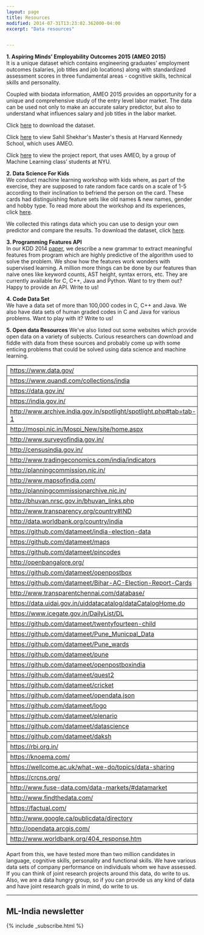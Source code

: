 ```yaml
---
layout: page
title: Resources
modified: 2014-07-31T13:23:02.362000-04:00
excerpt: "Data resources"


---
```




**1. Aspiring Minds’ Employability Outcomes 2015 (AMEO 2015)**  
It is a unique dataset which contains engineering graduates’ employment
outcomes (salaries, job titles and job locations) along with standardized
assessment scores in three fundamental areas - cognitive skills, technical
skills and personality.  

Coupled with biodata information, AMEO 2015 provides an opportunity for
a unique and comprehensive study of the entry level labor market. The data can
be used not only to make an accurate salary predictor, but also to understand
what influences salary and job titles in the labor market.

Click [here](http://research.aspiringminds.com/wp-content/uploads/2016/05/datachallenge_cods2016.zip) to download the dataset.  
  
Click [here](http://research.aspiringminds.com/wp-content/uploads/2016/06/Shekhar_Putting-India-to-Work.pdf) to view Sahil Shekhar's Master's thesis at Harvard
Kennedy School, which uses AMEO.

Click [here](http://research.aspiringminds.com/wp-content/uploads/2016/06/TEAM-DS-Final_report.pdf) to view the project report, that uses AMEO, by a
group of Machine Learning class’ students at NYU.

**2. Data Science For Kids**   
We conduct machine learning workshop with kids where, as part of the exercise,
they are supposed to rate random face cards on a scale of 1-5 according to
their inclination to befriend the person on the card. These cards had
distinguishing feature sets like old names & new names, gender and hobby
type. To read more about the workshop and its experiences, click [here](http://www.datasciencekids.org/).   

We collected this ratings data which you can use to design your own predictor
and compare the results. To download the dataset, click [here](https://drive.google.com/folderview?id=0B5e-wnFrLgTEUm9jaDc2ODV5Z3M&usp=sharing).  
  
**3. Programming Features API**  
In our KDD 2014 [paper](http://research.aspiringminds.com/publications/), we describe a new grammar to extract meaningful features
from program which are highly predictive of the algorithm used to solve the
problem. We show how the features work wonders with supervised learning. A
million more things can be done by our features than naive ones like keyword
counts, AST height, syntax errors, etc. They are currently available for C,
C++, Java and Python. Want to try them out? Happy to provide an API.
Write to us!

**4. Code Data Set**  
We have a data set
of more than 100,000 codes in C, C++ and Java. We also have data sets of human
graded codes in C and Java for various problems. Want to play with it? Write to
us!

**5. Open data Resources**
We’ve also listed out some websites which provide open data on a variety of
subjects. Curious researchers can download and fiddle with data from these sources
and probably come up with some enticing problems that could be solved using
data science and machine learning.  

<table dir="ltr" border="1" cellspacing="0" cellpadding="0"><colgroup><col width="502" /></colgroup>
<tbody>
<tr>
<td data-sheets-value="{&quot;1&quot;:2,&quot;2&quot;:&quot;https://www.data.gov/&quot;}"><a class="in-cell-link" href="https://www.data.gov/" target="_blank">https://www.data.gov/</a></td>
</tr>
<tr>
<td data-sheets-value="{&quot;1&quot;:2,&quot;2&quot;:&quot;https://www.quandl.com/collections/india&quot;}"><a class="in-cell-link" href="https://www.quandl.com/collections/india" target="_blank">https://www.quandl.com/collections/india</a></td>
</tr>
<tr>
<td data-sheets-value="{&quot;1&quot;:2,&quot;2&quot;:&quot;https://data.gov.in/&quot;}"><a class="in-cell-link" href="https://data.gov.in/" target="_blank">https://data.gov.in/</a></td>
</tr>
<tr>
<td data-sheets-value="{&quot;1&quot;:2,&quot;2&quot;:&quot;https://india.gov.in/&quot;}"><a class="in-cell-link" href="https://india.gov.in/" target="_blank">https://india.gov.in/</a></td>
</tr>
<tr>
<td data-sheets-value="{&quot;1&quot;:2,&quot;2&quot;:&quot;http://www.archive.india.gov.in/spotlight/spotlight.php#tab=tab-1&quot;}"><a class="in-cell-link" href="http://www.archive.india.gov.in/spotlight/spotlight.php#tab=tab-1" target="_blank">http://www.archive.india.gov.in/spotlight/spotlight.php#tab=tab-1</a></td>
</tr>
<tr>
<td data-sheets-value="{&quot;1&quot;:2,&quot;2&quot;:&quot;http://mospi.nic.in/Mospi_New/site/home.aspx&quot;}"><a class="in-cell-link" href="http://mospi.nic.in/Mospi_New/site/home.aspx" target="_blank">http://mospi.nic.in/Mospi_New/site/home.aspx</a></td>
</tr>
<tr>
<td data-sheets-value="{&quot;1&quot;:2,&quot;2&quot;:&quot;http://www.surveyofindia.gov.in/&quot;}"><a class="in-cell-link" href="http://www.surveyofindia.gov.in/" target="_blank">http://www.surveyofindia.gov.in/</a></td>
</tr>
<tr>
<td data-sheets-value="{&quot;1&quot;:2,&quot;2&quot;:&quot;http://censusindia.gov.in/&quot;}"><a class="in-cell-link" href="http://censusindia.gov.in/" target="_blank">http://censusindia.gov.in/</a></td>
</tr>
<tr>
<td data-sheets-value="{&quot;1&quot;:2,&quot;2&quot;:&quot;http://www.tradingeconomics.com/india/indicators&quot;}"><a class="in-cell-link" href="http://www.tradingeconomics.com/india/indicators" target="_blank">http://www.tradingeconomics.com/india/indicators</a></td>
</tr>
<tr>
<td data-sheets-value="{&quot;1&quot;:2,&quot;2&quot;:&quot;http://planningcommission.nic.in/&quot;}"><a class="in-cell-link" href="http://planningcommission.nic.in/" target="_blank">http://planningcommission.nic.in/</a></td>
</tr>
<tr>
<td data-sheets-value="{&quot;1&quot;:2,&quot;2&quot;:&quot;http://www.mapsofindia.com/&quot;}"><a class="in-cell-link" href="http://www.mapsofindia.com/" target="_blank">http://www.mapsofindia.com/</a></td>
</tr>
<tr>
<td data-sheets-value="{&quot;1&quot;:2,&quot;2&quot;:&quot;http://planningcommissionarchive.nic.in/&quot;}"><a class="in-cell-link" href="http://planningcommissionarchive.nic.in/" target="_blank">http://planningcommissionarchive.nic.in/</a></td>
</tr>
<tr>
<td data-sheets-value="{&quot;1&quot;:2,&quot;2&quot;:&quot;http://bhuvan.nrsc.gov.in/bhuvan_links.php&quot;}"><a class="in-cell-link" href="http://bhuvan.nrsc.gov.in/bhuvan_links.php" target="_blank">http://bhuvan.nrsc.gov.in/bhuvan_links.php</a></td>
</tr>
<tr>
<td data-sheets-value="{&quot;1&quot;:2,&quot;2&quot;:&quot;http://www.transparency.org/country#IND&quot;}"><a class="in-cell-link" href="http://www.transparency.org/country#IND" target="_blank">http://www.transparency.org/country#IND</a></td>
</tr>
<tr>
<td data-sheets-value="{&quot;1&quot;:2,&quot;2&quot;:&quot;http://data.worldbank.org/country/india&quot;}"><a class="in-cell-link" href="http://data.worldbank.org/country/india" target="_blank">http://data.worldbank.org/country/india</a></td>
</tr>
<tr>
<td data-sheets-value="{&quot;1&quot;:2,&quot;2&quot;:&quot;https://github.com/datameet/india-election-data&quot;}"><a class="in-cell-link" href="https://github.com/datameet/india-election-data" target="_blank">https://github.com/datameet/india-election-data</a></td>
</tr>
<tr>
<td data-sheets-value="{&quot;1&quot;:2,&quot;2&quot;:&quot;https://github.com/datameet/maps&quot;}"><a class="in-cell-link" href="https://github.com/datameet/maps" target="_blank">https://github.com/datameet/maps</a></td>
</tr>
<tr>
<td data-sheets-value="{&quot;1&quot;:2,&quot;2&quot;:&quot;https://github.com/datameet/pincodes&quot;}"><a class="in-cell-link" href="https://github.com/datameet/pincodes" target="_blank">https://github.com/datameet/pincodes</a></td>
</tr>
<tr>
<td data-sheets-value="{&quot;1&quot;:2,&quot;2&quot;:&quot;http://openbangalore.org/&quot;}"><a class="in-cell-link" href="http://openbangalore.org/" target="_blank">http://openbangalore.org/</a></td>
</tr>
<tr>
<td data-sheets-value="{&quot;1&quot;:2,&quot;2&quot;:&quot;https://github.com/datameet/openpostbox&quot;}"><a class="in-cell-link" href="https://github.com/datameet/openpostbox" target="_blank">https://github.com/datameet/openpostbox</a></td>
</tr>
<tr>
<td data-sheets-value="{&quot;1&quot;:2,&quot;2&quot;:&quot;https://github.com/datameet/Bihar-AC-Election-Report-Cards&quot;}"><a class="in-cell-link" href="https://github.com/datameet/Bihar-AC-Election-Report-Cards" target="_blank">https://github.com/datameet/Bihar-AC-Election-Report-Cards</a></td>
</tr>
<tr>
<td data-sheets-value="{&quot;1&quot;:2,&quot;2&quot;:&quot;http://www.transparentchennai.com/database/&quot;}"><a class="in-cell-link" href="http://www.transparentchennai.com/database/" target="_blank">http://www.transparentchennai.com/database/</a></td>
</tr>
<tr>
<td data-sheets-value="{&quot;1&quot;:2,&quot;2&quot;:&quot;https://data.uidai.gov.in/uiddatacatalog/dataCatalogHome.do&quot;}"><a class="in-cell-link" href="https://data.uidai.gov.in/uiddatacatalog/dataCatalogHome.do" target="_blank">https://data.uidai.gov.in/uiddatacatalog/dataCatalogHome.do</a></td>
</tr>
<tr>
<td data-sheets-value="{&quot;1&quot;:2,&quot;2&quot;:&quot;https://www.icegate.gov.in/DailyList/DL&quot;}"><a class="in-cell-link" href="https://www.icegate.gov.in/DailyList/DL" target="_blank">https://www.icegate.gov.in/DailyList/DL</a></td>
</tr>
<tr>
<td data-sheets-value="{&quot;1&quot;:2,&quot;2&quot;:&quot;https://github.com/datameet/twentyfourteen-child&quot;}"><a class="in-cell-link" href="https://github.com/datameet/twentyfourteen-child" target="_blank">https://github.com/datameet/twentyfourteen-child</a></td>
</tr>
<tr>
<td data-sheets-value="{&quot;1&quot;:2,&quot;2&quot;:&quot;https://github.com/datameet/Pune_Municpal_Data&quot;}"><a class="in-cell-link" href="https://github.com/datameet/Pune_Municpal_Data" target="_blank">https://github.com/datameet/Pune_Municpal_Data</a></td>
</tr>
<tr>
<td data-sheets-value="{&quot;1&quot;:2,&quot;2&quot;:&quot;https://github.com/datameet/Pune_wards&quot;}"><a class="in-cell-link" href="https://github.com/datameet/Pune_wards" target="_blank">https://github.com/datameet/Pune_wards</a></td>
</tr>
<tr>
<td data-sheets-value="{&quot;1&quot;:2,&quot;2&quot;:&quot;https://github.com/datameet/pune&quot;}"><a class="in-cell-link" href="https://github.com/datameet/pune" target="_blank">https://github.com/datameet/pune</a></td>
</tr>
<tr>
<td data-sheets-value="{&quot;1&quot;:2,&quot;2&quot;:&quot;https://github.com/datameet/openpostboxindia&quot;}"><a class="in-cell-link" href="https://github.com/datameet/openpostboxindia" target="_blank">https://github.com/datameet/openpostboxindia</a></td>
</tr>
<tr>
<td data-sheets-value="{&quot;1&quot;:2,&quot;2&quot;:&quot;https://github.com/datameet/quest2&quot;}"><a class="in-cell-link" href="https://github.com/datameet/quest2" target="_blank">https://github.com/datameet/quest2</a></td>
</tr>
<tr>
<td data-sheets-value="{&quot;1&quot;:2,&quot;2&quot;:&quot;https://github.com/datameet/cricket&quot;}"><a class="in-cell-link" href="https://github.com/datameet/cricket" target="_blank">https://github.com/datameet/cricket</a></td>
</tr>
<tr>
<td data-sheets-value="{&quot;1&quot;:2,&quot;2&quot;:&quot;https://github.com/datameet/opendata.json&quot;}"><a class="in-cell-link" href="https://github.com/datameet/opendata.json" target="_blank">https://github.com/datameet/opendata.json</a></td>
</tr>
<tr>
<td data-sheets-value="{&quot;1&quot;:2,&quot;2&quot;:&quot;https://github.com/datameet/logo&quot;}"><a class="in-cell-link" href="https://github.com/datameet/logo" target="_blank">https://github.com/datameet/logo</a></td>
</tr>
<tr>
<td data-sheets-value="{&quot;1&quot;:2,&quot;2&quot;:&quot;https://github.com/datameet/plenario&quot;}"><a class="in-cell-link" href="https://github.com/datameet/plenario" target="_blank">https://github.com/datameet/plenario</a></td>
</tr>
<tr>
<td data-sheets-value="{&quot;1&quot;:2,&quot;2&quot;:&quot;https://github.com/datameet/datascience&quot;}"><a class="in-cell-link" href="https://github.com/datameet/datascience" target="_blank">https://github.com/datameet/datascience</a></td>
</tr>
<tr>
<td data-sheets-value="{&quot;1&quot;:2,&quot;2&quot;:&quot;https://github.com/datameet/daksh&quot;}"><a class="in-cell-link" href="https://github.com/datameet/daksh" target="_blank">https://github.com/datameet/daksh</a></td>
</tr>
<tr>
<td data-sheets-value="{&quot;1&quot;:2,&quot;2&quot;:&quot;https://rbi.org.in/&quot;}"><a class="in-cell-link" href="https://rbi.org.in/" target="_blank">https://rbi.org.in/</a></td>
</tr>
<tr>
<td data-sheets-value="{&quot;1&quot;:2,&quot;2&quot;:&quot;https://knoema.com/&quot;}"><a class="in-cell-link" href="https://knoema.com/" target="_blank">https://knoema.com/</a></td>
</tr>
<tr>
<td data-sheets-value="{&quot;1&quot;:2,&quot;2&quot;:&quot;https://wellcome.ac.uk/what-we-do/topics/data-sharing&quot;}"><a class="in-cell-link" href="https://wellcome.ac.uk/what-we-do/topics/data-sharing" target="_blank">https://wellcome.ac.uk/what-we-do/topics/data-sharing</a></td>
</tr>
<tr>
<td data-sheets-value="{&quot;1&quot;:2,&quot;2&quot;:&quot;https://crcns.org/&quot;}"><a class="in-cell-link" href="https://crcns.org/" target="_blank">https://crcns.org/</a></td>
</tr>
<tr>
<td data-sheets-value="{&quot;1&quot;:2,&quot;2&quot;:&quot;http://www.fuse-data.com/data-markets/#datamarket&quot;}"><a class="in-cell-link" href="http://www.fuse-data.com/data-markets/#datamarket" target="_blank">http://www.fuse-data.com/data-markets/#datamarket</a></td>
</tr>
<tr>
<td data-sheets-value="{&quot;1&quot;:2,&quot;2&quot;:&quot;http://www.findthedata.com/&quot;}"><a class="in-cell-link" href="http://www.findthedata.com/" target="_blank">http://www.findthedata.com/</a></td>
</tr>
<tr>
<td data-sheets-value="{&quot;1&quot;:2,&quot;2&quot;:&quot;https://factual.com/&quot;}"><a class="in-cell-link" href="https://factual.com/" target="_blank">https://factual.com/</a></td>
</tr>
<tr>
<td data-sheets-value="{&quot;1&quot;:2,&quot;2&quot;:&quot;http://www.google.ca/publicdata/directory&quot;}"><a class="in-cell-link" href="http://www.google.ca/publicdata/directory" target="_blank">http://www.google.ca/publicdata/directory</a></td>
</tr>
<tr>
<td data-sheets-value="{&quot;1&quot;:2,&quot;2&quot;:&quot;http://opendata.arcgis.com/&quot;}"><a class="in-cell-link" href="http://opendata.arcgis.com/" target="_blank">http://opendata.arcgis.com/</a></td>
</tr>
<tr>
<td data-sheets-value="{&quot;1&quot;:2,&quot;2&quot;:&quot;http://www.worldbank.org/404_response.htm&quot;}"><a class="in-cell-link" href="http://www.worldbank.org/404_response.htm" target="_blank">http://www.worldbank.org/404_response.htm</a></td>
</tr>
</tbody>
</table>


Apart from this, we have tested more than two million candidates in language,
cognitive skills, personality and functional skills. We have various data sets
of company performance on individuals whom we have assessed. If you can think
of joint research projects around this data, do write to us.  
Also, we are a data hungry group, so if you can provide us any kind of data and have joint research
goals in mind, do write to us. 

---

## ML-India newsletter

{% include _subscribe.html %}


